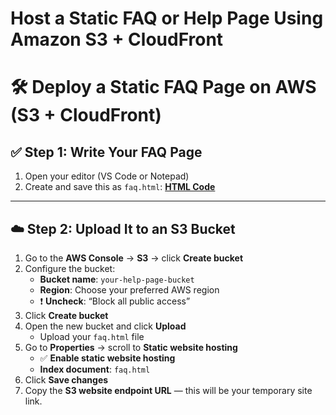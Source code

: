 # Host a Static FAQ or Help Page Using Amazon S3 + CloudFront

# 🛠️ Deploy a Static FAQ Page on AWS (S3 + CloudFront)

## ✅ Step 1: Write Your FAQ Page

1. Open your editor (VS Code or Notepad)
2. Create and save this as `faq.html`: [**HTML Code**](FAQs-Webpage-HTML.md)

---

## ☁️ Step 2: Upload It to an S3 Bucket

1. Go to the **AWS Console** → **S3** → click **Create bucket**
2. Configure the bucket:
   - **Bucket name**: `your-help-page-bucket`
   - **Region**: Choose your preferred AWS region
   - ❗ **Uncheck**: “Block all public access”
3. Click **Create bucket**
4. Open the new bucket and click **Upload**
   - Upload your `faq.html` file
5. Go to **Properties** → scroll to **Static website hosting**
   - ✅ **Enable static website hosting**
   - **Index document**: `faq.html`
6. Click **Save changes**
7. Copy the **S3 website endpoint URL** — this will be your temporary site link.

